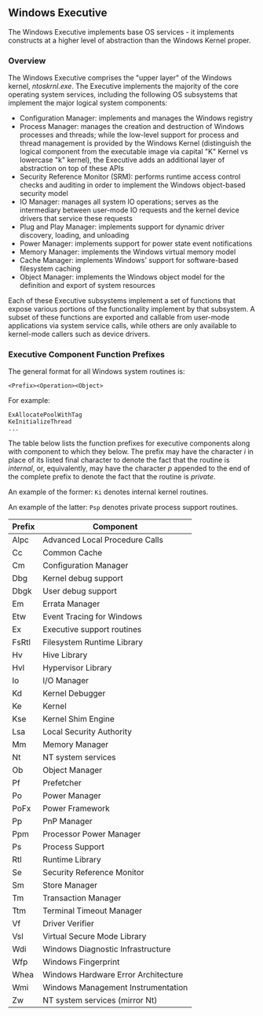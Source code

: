 ## Windows Executive

The Windows Executive implements base OS services - it implements constructs at a higher level of abstraction than the Windows Kernel proper.

### Overview 

The Windows Executive comprises the "upper layer" of the Windows kernel, _ntoskrnl.exe_. The Executive implements the majority of the core operating system services, including the following OS subsystems that implement the major logical system components:
- Configuration Manager: implements and manages the Windows registry
- Process Manager: manages the creation and destruction of Windows processes and threads; while the low-level support for process and thread management is provided by the Windows Kernel (distinguish the logical component from the executable image via capital "K" Kernel vs lowercase "k" kernel), the Executive adds an additional layer of abstraction on top of these APIs
- Security Reference Monitor (SRM): performs runtime access control checks and auditing in order to implement the Windows object-based security model
- IO Manager: manages all system IO operations; serves as the intermediary between user-mode IO requests and the kernel device drivers that service these requests
- Plug and Play Manager: implements support for dynamic driver discovery, loading, and unloading
- Power Manager: implements support for power state event notifications
- Memory Manager: implements the Windows virtual memory model 
- Cache Manager: implements Windows' support for software-based filesystem caching
- Object Manager: implements the Windows object model for the definition and export of system resources

Each of these Executive subsystems implement a set of functions that expose various portions of the functionality implement by that subsystem. A subset of these functions are exported and callable from user-mode applications via system service calls, while others are only available to kernel-mode callers such as device drivers.

### Executive Component Function Prefixes

The general format for all Windows system routines is:

```
<Prefix><Operation><Object>
```

For example:

```
ExAllocatePoolWithTag
KeInitializeThread
...
```

The table below lists the function prefixes for executive components along with component to which they below. The prefix may have the character _i_ in place of its listed final character to denote the fact that the routine is _internal_, or, equivalently, may have the character _p_ appended to the end of the complete prefix to denote the fact that the routine is _private_.

An example of the former: `Ki` denotes internal kernel routines.

An example of the latter: `Psp` denotes private process support routines.

| Prefix | Component                           |
|--------|-------------------------------------|
| Alpc   | Advanced Local Procedure Calls      |
| Cc     | Common Cache                        |
| Cm     | Configuration Manager               |
| Dbg    | Kernel debug support                |
| Dbgk   | User debug support                  |
| Em     | Errata Manager                      |
| Etw    | Event Tracing for Windows           |
| Ex     | Executive support routines          |
| FsRtl  | Filesystem Runtime Library          |
| Hv     | Hive Library                        |
| Hvl    | Hypervisor Library                  |
| Io     | I/O Manager                         |
| Kd     | Kernel Debugger                     |
| Ke     | Kernel                              |
| Kse    | Kernel Shim Engine                  |
| Lsa    | Local Security Authority            |
| Mm     | Memory Manager                      |
| Nt     | NT system services                  |
| Ob     | Object Manager                      |
| Pf     | Prefetcher                          |
| Po     | Power Manager                       |
| PoFx   | Power Framework                     |
| Pp     | PnP Manager                         |
| Ppm    | Processor Power Manager             |
| Ps     | Process Support                     |
| Rtl    | Runtime Library                     |
| Se     | Security Reference Monitor          |
| Sm     | Store Manager                       |
| Tm     | Transaction Manager                 |
| Ttm    | Terminal Timeout Manager            |
| Vf     | Driver Verifier                     |
| Vsl    | Virtual Secure Mode Library         |
| Wdi    | Windows Diagnostic Infrastructure   |
| Wfp    | Windows Fingerprint                 |
| Whea   | Windows Hardware Error Architecture |
| Wmi    | Windows Management Instrumentation  |
| Zw     | NT system services (mirror Nt)      |

